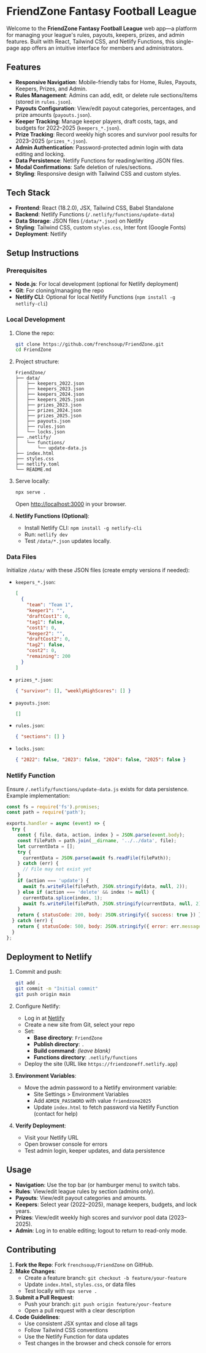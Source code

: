 # FriendZone Fantasy Football League

Welcome to the **FriendZone Fantasy Football League** web app—a platform for managing your league's rules, payouts, keepers, prizes, and admin features. Built with React, Tailwind CSS, and Netlify Functions, this single-page app offers an intuitive interface for members and administrators.

## Features

- **Responsive Navigation**: Mobile-friendly tabs for Home, Rules, Payouts, Keepers, Prizes, and Admin.
- **Rules Management**: Admins can add, edit, or delete rule sections/items (stored in `rules.json`).
- **Payouts Configuration**: View/edit payout categories, percentages, and prize amounts (`payouts.json`).
- **Keeper Tracking**: Manage keeper players, draft costs, tags, and budgets for 2022–2025 (`keepers_*.json`).
- **Prize Tracking**: Record weekly high scores and survivor pool results for 2023–2025 (`prizes_*.json`).
- **Admin Authentication**: Password-protected admin login with data editing and locking.
- **Data Persistence**: Netlify Functions for reading/writing JSON files.
- **Modal Confirmations**: Safe deletion of rules/sections.
- **Styling**: Responsive design with Tailwind CSS and custom styles.

## Tech Stack

- **Frontend**: React (18.2.0), JSX, Tailwind CSS, Babel Standalone
- **Backend**: Netlify Functions (`/.netlify/functions/update-data`)
- **Data Storage**: JSON files (`/data/*.json`) on Netlify
- **Styling**: Tailwind CSS, custom `styles.css`, Inter font (Google Fonts)
- **Deployment**: Netlify

## Setup Instructions

### Prerequisites

- **Node.js**: For local development (optional for Netlify deployment)
- **Git**: For cloning/managing the repo
- **Netlify CLI**: Optional for local Netlify Functions (`npm install -g netlify-cli`)

### Local Development

1. Clone the repo:
    ```sh
    git clone https://github.com/frenchsoup/FriendZone.git
    cd FriendZone
    ```
2. Project structure:
    ```
    FriendZone/
    ├── data/
    │   ├── keepers_2022.json
    │   ├── keepers_2023.json
    │   ├── keepers_2024.json
    │   ├── keepers_2025.json
    │   ├── prizes_2023.json
    │   ├── prizes_2024.json
    │   ├── prizes_2025.json
    │   ├── payouts.json
    │   ├── rules.json
    │   └── locks.json
    ├── .netlify/
    │   └── functions/
    │       └── update-data.js
    ├── index.html
    ├── styles.css
    ├── netlify.toml
    └── README.md
    ```
3. Serve locally:
    ```sh
    npx serve .
    ```
    Open [http://localhost:3000](http://localhost:3000) in your browser.

4. **Netlify Functions (Optional)**:
    - Install Netlify CLI: `npm install -g netlify-cli`
    - Run: `netlify dev`
    - Test `/data/*.json` updates locally.

### Data Files

Initialize `/data/` with these JSON files (create empty versions if needed):

- `keepers_*.json`:
    ```json
    [
      {
        "team": "Team 1",
        "keeper1": "",
        "draftCost1": 0,
        "tag1": false,
        "cost1": 0,
        "keeper2": "",
        "draftCost2": 0,
        "tag2": false,
        "cost2": 0,
        "remaining": 200
      }
    ]
    ```
- `prizes_*.json`:
    ```json
    { "survivor": [], "weeklyHighScores": [] }
    ```
- `payouts.json`:
    ```json
    []
    ```
- `rules.json`:
    ```json
    { "sections": [] }
    ```
- `locks.json`:
    ```json
    { "2022": false, "2023": false, "2024": false, "2025": false }
    ```

### Netlify Function

Ensure `/.netlify/functions/update-data.js` exists for data persistence. Example implementation:

```js
const fs = require('fs').promises;
const path = require('path');

exports.handler = async (event) => {
  try {
    const { file, data, action, index } = JSON.parse(event.body);
    const filePath = path.join(__dirname, '../../data', file);
    let currentData = [];
    try {
      currentData = JSON.parse(await fs.readFile(filePath));
    } catch (err) {
      // File may not exist yet
    }
    if (action === 'update') {
      await fs.writeFile(filePath, JSON.stringify(data, null, 2));
    } else if (action === 'delete' && index != null) {
      currentData.splice(index, 1);
      await fs.writeFile(filePath, JSON.stringify(currentData, null, 2));
    }
    return { statusCode: 200, body: JSON.stringify({ success: true }) };
  } catch (err) {
    return { statusCode: 500, body: JSON.stringify({ error: err.message }) };
  }
};
```

## Deployment to Netlify

1. Commit and push:
    ```sh
    git add .
    git commit -m "Initial commit"
    git push origin main
    ```
2. Configure Netlify:
    - Log in at [Netlify](https://app.netlify.com/)
    - Create a new site from Git, select your repo
    - Set:
        - **Base directory**: `FriendZone`
        - **Publish directory**: `.`
        - **Build command**: _(leave blank)_
        - **Functions directory**: `.netlify/functions`
    - Deploy the site (URL like `https://friendzoneff.netlify.app`)

3. **Environment Variables**:
    - Move the admin password to a Netlify environment variable:
        - Site Settings > Environment Variables
        - Add `ADMIN_PASSWORD` with value `friendzone2025`
        - Update `index.html` to fetch password via Netlify Function (contact for help)

4. **Verify Deployment**:
    - Visit your Netlify URL
    - Open browser console for errors
    - Test admin login, keeper updates, and data persistence

## Usage

- **Navigation**: Use the top bar (or hamburger menu) to switch tabs.
- **Rules**: View/edit league rules by section (admins only).
- **Payouts**: View/edit payout categories and amounts.
- **Keepers**: Select year (2022–2025), manage keepers, budgets, and lock years.
- **Prizes**: View/edit weekly high scores and survivor pool data (2023–2025).
- **Admin**: Log in to enable editing; logout to return to read-only mode.

## Contributing

1. **Fork the Repo**: Fork `frenchsoup/FriendZone` on GitHub.
2. **Make Changes**:
    - Create a feature branch: `git checkout -b feature/your-feature`
    - Update `index.html`, `styles.css`, or data files
    - Test locally with `npx serve .`
3. **Submit a Pull Request**:
    - Push your branch: `git push origin feature/your-feature`
    - Open a pull request with a clear description
4. **Code Guidelines**:
    - Use consistent JSX syntax and close all tags
    - Follow Tailwind CSS conventions
    - Use the Netlify Function for data updates
    - Test changes in the browser and check console for errors